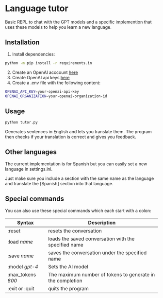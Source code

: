 # Language tutor

Basic REPL to chat with the GPT models and a specific implemention that uses these models to help you learn a new language.

## Installation

1. Install dependencies:
```bash
python -m pip install -r requirements.in
```
2. Create an OpenAI acccount [here](chat.openai.com/auth/login)
3. Create OpenAI api keys [here](https://beta.openai.com/account/api-keys)
4. Create a .env file with the following content:
```bash
OPENAI_API_KEY=your-openai-api-key
OPENAI_ORGANIZATION=your-openai-organization-id
```

## Usage
```bash
python tutor.py
```
Generates sentences in English and lets you translate them. 
The program then checks if your translation is correct and gives you feedback.

## Other languages
The current implementation is for Spanish but you can easily set a new language in settings.ini.

Just make sure you include a section with the same name as the language and translate the [Spanish] section into that language.

## Special commands
You can also use these special commands which each start with a colon:

| Syntax                            | Description                                                         |
|-----------------------------------|---------------------------------------------------------------------|
| :reset                            | resets the conversation                                             |
| :load _name_                      | loads the saved conversation with the specified name                |
| :save _name_                      | saves the conversation under the specified name                     |
| :model _gpt-4_                    | Sets the AI model                                                   |
| :max_tokens _800_                 | The maximum number of tokens to generate in the completion          |
| :exit or :quit                    | quits the program                                                   |

